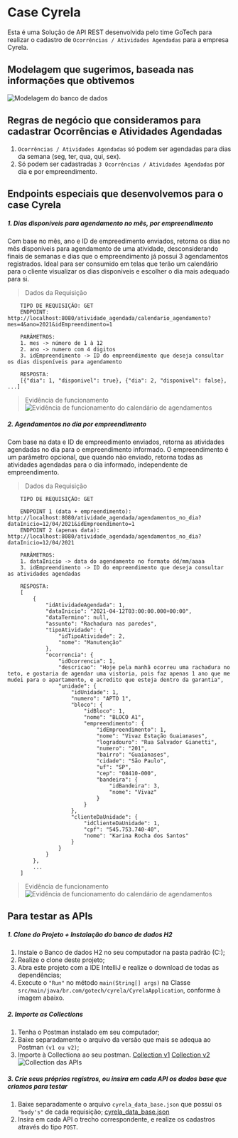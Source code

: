 # Case Cyrela
Esta é uma Solução de API REST desenvolvida pelo time GoTech para realizar o cadastro de `Ocorrências / Atividades Agendadas` para a empresa Cyrela.

## Modelagem que sugerimos, baseada nas informações que obtivemos
![Modelagem do banco de dados](https://semparar.vteximg.com.br/arquivos/tb_cs_cy.png?v=1)

## Regras de negócio que consideramos para cadastrar Ocorrências e Atividades Agendadas
1. `Ocorrências / Atividades Agendadas` só podem ser agendadas para dias da semana (seg, ter, qua, qui, sex).
2. Só podem ser cadastradas `3 Ocorrências / Atividades Agendadas` por dia e por empreendimento.

## Endpoints especiais que desenvolvemos para o case Cyrela
##### 1. Dias disponíveis para agendamento no mês, por empreendimento

Com base no mês, ano e ID de empreedimento enviados, retorna os dias no mês disponíveis para agendamento de uma atividade, desconsiderando finais de semanas e dias que o empreendimento já possui 3 agendamentos registrados. Ideal para ser consumido em telas que terão um calendário para o cliente visualizar os dias disponíveis e escolher o dia mais adequado para si.

> Dados da Requisição
```
    TIPO DE REQUISIÇÃO: GET
    ENDPOINT: http://localhost:8080/atividade_agendada/calendario_agendamento?mes=4&ano=2021&idEmpreendimento=1

    PARÂMETROS:
    1. mes -> número de 1 à 12
    2. ano -> numero com 4 digitos
    3. idEmpreendimento -> ID do empreendimento que deseja consultar os dias disponíveis para agendamento

    RESPOSTA:
    [{"dia": 1, "disponivel": true}, {"dia": 2, "disponivel": false}, ...]
```

> Evidência de funcionamento
![Evidência de funcionamento do calendário de agendamentos](https://semparar.vteximg.com.br/arquivos/ev_fn_cl.png?v=1)

##### 2. Agendamentos no dia por empreendimento

Com base na data e ID de empreedimento enviados, retorna as atividades agendadas no dia para o empreendimento informado. O empreendimento é um parâmetro opcional, que quando não enviado, retorna todas as atividades agendadas para o dia informado, independente de empreendimento.

> Dados da Requisição
```
    TIPO DE REQUISIÇÃO: GET
    
    ENDPOINT 1 (data + empreendimento): http://localhost:8080/atividade_agendada/agendamentos_no_dia?dataInicio=12/04/2021&idEmpreendimento=1
    ENDPOINT 2 (apenas data): http://localhost:8080/atividade_agendada/agendamentos_no_dia?dataInicio=12/04/2021
    
    PARÂMETROS:
    1. dataInicio -> data do agendamento no formato dd/mm/aaaa
    3. idEmpreendimento -> ID do empreendimento que deseja consultar as atividades agendadas

    RESPOSTA:
    [
        {
            "idAtividadeAgendada": 1,
            "dataInicio": "2021-04-12T03:00:00.000+00:00",
            "dataTermino": null,
            "assunto": "Rachadura nas paredes",
            "tipoAtividade": {
                "idTipoAtividade": 2,
                "nome": "Manutenção"
            },
            "ocorrencia": {
                "idOcorrencia": 1,
                "descricao": "Hoje pela manhã ocorreu uma rachadura no teto, e gostaria de agendar uma vistoria, pois faz apenas 1 ano que me mudei para o apartamento, e acredito que esteja dentro da garantia",
                "unidade": {
                    "idUnidade": 1,
                    "numero": "APTO 1",
                    "bloco": {
                        "idBloco": 1,
                        "nome": "BLOCO A1",
                        "empreendimento": {
                            "idEmpreendimento": 1,
                            "nome": "Vivaz Estação Guaianases",
                            "logradouro": "Rua Salvador Gianetti",
                            "numero": "201",
                            "bairro": "Guaianases",
                            "cidade": "São Paulo",
                            "uf": "SP",
                            "cep": "08410-000",
                            "bandeira": {
                                "idBandeira": 3,
                                "nome": "Vivaz"
                            }
                        }
                    },
                    "clienteDaUnidade": {
                        "idClienteDaUnidade": 1,
                        "cpf": "545.753.740-40",
                        "nome": "Karina Rocha dos Santos"
                    }
                }
            }
        },
        ...
    ]
```

> Evidência de funcionamento
![Evidência de funcionamento do calendário de agendamentos](https://semparar.vteximg.com.br/arquivos/ev_fn_ag.png?v=1)

## Para testar as APIs
##### 1. Clone do Projeto + Instalação do banco de dados H2
1. Instale o Banco de dados H2 no seu computador na pasta padrão (C:); 
2. Realize o clone deste projeto;
3. Abra este projeto com a IDE IntelliJ e realize o download de todas as dependências;
4. Execute o `"Run"` no método `main(String[] args)` na Classe `src/main/java/br.com/gotech/cyrela/CyrelaApplication`, conforme à imagem abaixo.

##### 2. Importe as Collections
1. Tenha o Postman instalado em seu computador;
2. Baixe separadamente o arquivo da versão que mais se adequa ao Postman `(v1 ou v2)`;
3. Importe à Collectiona ao seu postman.
[Collection v1](https://github.com/samueltj/cyrela/blob/main/src/main/resources/misc/cyrela_collection_v1.json)
[Collection v2](https://github.com/samueltj/cyrela/blob/main/src/main/resources/misc/cyrela_collection_v2.json)
![Collection das APIs](https://semparar.vteximg.com.br/arquivos/en_cy_ps.png?v=3)

##### 3. Crie seus próprios registros, ou insira em cada API os dados base que criamos para testar
1. Baixe separadamente o arquivo `cyrela_data_base.json` que possui os `"body's"` de cada requisição;
[cyrela_data_base.json](https://github.com/samueltj/cyrela/blob/main/src/main/resources/misc/cyrela_data_base.json)
2. Insira em cada API o trecho correspondente, e realize os cadastros através do tipo `POST`.
